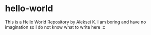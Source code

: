 # hello-world
This is a Hello World Repository by Aleksei K.
I am boring and have no imagination so I do not know what to write here :c
